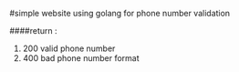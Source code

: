 #simple website using golang for phone number validation

####return :

1. 200 valid phone number
2. 400 bad phone number format
